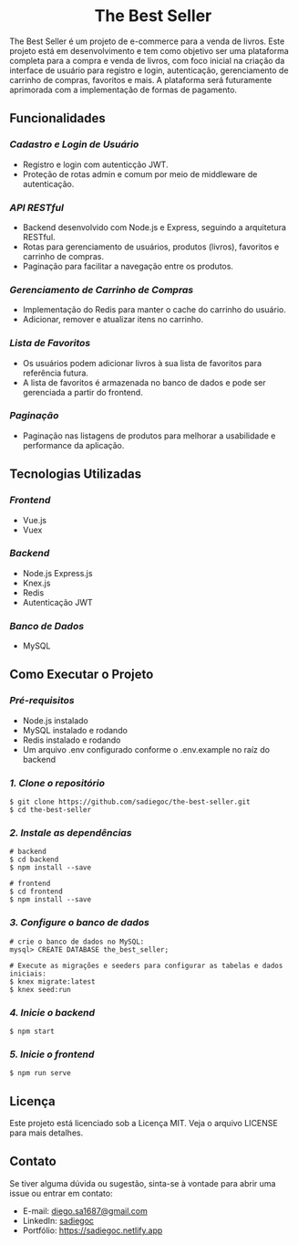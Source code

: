 <h1 align="center">The Best Seller</h1>
The Best Seller é um projeto de e-commerce para a venda de livros. Este projeto está em desenvolvimento e tem como objetivo ser uma plataforma completa para a compra e venda de livros, com foco inicial na criação da interface de usuário para registro e login, autenticação, gerenciamento de carrinho de compras, favoritos e mais. A plataforma será futuramente aprimorada com a implementação de formas de pagamento.

## **Funcionalidades**
### *Cadastro e Login de Usuário*
+ Registro e login com autenticção JWT.
+ Proteção de rotas admin e comum por meio de middleware de autenticação.

### *API RESTful*
+ Backend desenvolvido com Node.js e Express, seguindo a arquitetura RESTful.
+ Rotas para gerenciamento de usuários, produtos (livros), favoritos e carrinho de compras.
+ Paginação para facilitar a navegação entre os produtos.

### *Gerenciamento de Carrinho de Compras*
+ Implementação do Redis para manter o cache do carrinho do usuário.
+ Adicionar, remover e atualizar itens no carrinho.

### *Lista de Favoritos*
+ Os usuários podem adicionar livros à sua lista de favoritos para referência futura.
+ A lista de favoritos é armazenada no banco de dados e pode ser gerenciada a partir do frontend.

### *Paginação*
+ Paginação nas listagens de produtos para melhorar a usabilidade e performance da aplicação.

## **Tecnologias Utilizadas**
### *Frontend*
+ Vue.js
+ Vuex

### *Backend*
+ Node.js Express.js
+ Knex.js
+ Redis
+ Autenticação JWT

### *Banco de Dados*
+ MySQL

## **Como Executar o Projeto**
### *Pré-requisitos*
+ Node.js instalado
+ MySQL instalado e rodando
+ Redis instalado e rodando
+ Um arquivo .env configurado conforme o .env.example no raíz do backend

### *1. Clone o repositório*
```
$ git clone https://github.com/sadiegoc/the-best-seller.git
$ cd the-best-seller
```
### *2. Instale as dependências*
```
# backend
$ cd backend
$ npm install --save

# frontend
$ cd frontend
$ npm install --save
```
### *3. Configure o banco de dados*
```
# crie o banco de dados no MySQL:
mysql> CREATE DATABASE the_best_seller;

# Execute as migrações e seeders para configurar as tabelas e dados iniciais:
$ knex migrate:latest
$ knex seed:run
```
### *4. Inicie o backend*
```
$ npm start
```
### *5. Inicie o frontend*
```
$ npm run serve
```

## **Licença**
Este projeto está licenciado sob a Licença MIT. Veja o arquivo LICENSE para mais detalhes.

## Contato
Se tiver alguma dúvida ou sugestão, sinta-se à vontade para abrir uma issue ou entrar em contato:
+ E-mail: diego.sa1687@gmail.com
+ LinkedIn: [sadiegoc](https://www.linkedin.com/in/sadiegoc/)
+ Portfólio: https://sadiegoc.netlify.app